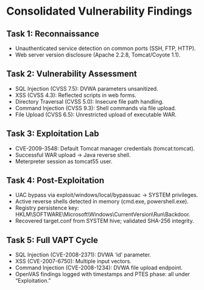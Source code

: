# Consolidated Vulnerability Findings

## Task 1: Reconnaissance
- Unauthenticated service detection on common ports (SSH, FTP, HTTP).
- Web server version disclosure (Apache 2.2.8, Tomcat/Coyote 1.1).

## Task 2: Vulnerability Assessment
- SQL Injection (CVSS 7.5): DVWA parameters unsanitized.
- XSS (CVSS 4.3): Reflected scripts in web forms.
- Directory Traversal (CVSS 5.0): Insecure file path handling.
- Command Injection (CVSS 9.3): Shell commands via file upload.
- File Upload (CVSS 6.5): Unrestricted upload of executable WAR.

## Task 3: Exploitation Lab
- CVE-2009-3548: Default Tomcat manager credentials (tomcat:tomcat).
- Successful WAR upload → Java reverse shell.
- Meterpreter session as tomcat55 user.

## Task 4: Post-Exploitation
- UAC bypass via exploit/windows/local/bypassuac → SYSTEM privileges.
- Active reverse shells detected in memory (cmd.exe, powershell.exe).
- Registry persistence key: HKLM\SOFTWARE\Microsoft\Windows\CurrentVersion\Run\Backdoor.
- Recovered target.conf from SYSTEM hive; validated SHA-256 integrity.

## Task 5: Full VAPT Cycle
- SQL Injection (CVE-2008-2371): DVWA ‘id’ parameter.
- XSS (CVE-2007-6750): Multiple input vectors.
- Command Injection (CVE-2008-1234): DVWA file upload endpoint.
- OpenVAS findings logged with timestamps and PTES phase: all under “Exploitation.”
